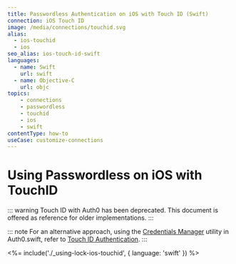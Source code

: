 ```yaml
---
title: Passwordless Authentication on iOS with Touch ID (Swift)
connection: iOS Touch ID
image: /media/connections/touchid.svg
alias:
  - ios-touchid
  - ios
seo_alias: ios-touch-id-swift
languages:
  - name: Swift
    url: swift
  - name: Objective-C
    url: objc
topics:
    - connections
    - passwordless
    - touchid
    - ios
    - swift
contentType: how-to
useCase: customize-connections
---
```

# Using Passwordless on iOS with TouchID

<!-- markdownlint-disable -->

::: warning
Touch ID with Auth0 has been deprecated. This document is offered as reference for older implementations.
:::

::: note
For an alternative approach, using the [Credentials Manager](https://github.com/auth0/Auth0.swift/blob/master/Auth0/CredentialsManager.swift) utility in Auth0.swift, refer to [Touch ID Authentication](/libraries/auth0-swift/touchid-authentication).
:::

<%= include('./_using-lock-ios-touchid', { language: 'swift' }) %>
